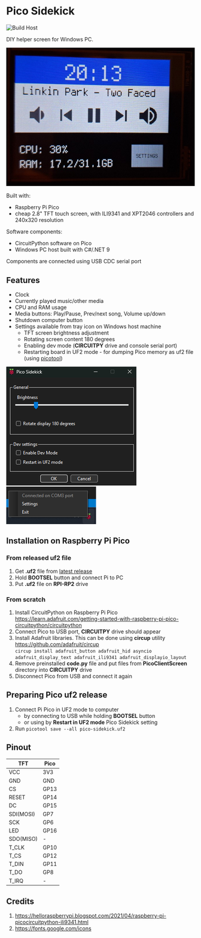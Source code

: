 # Pico Sidekick

![Build Host](https://github.com/kamszyc/PicoSidekick/actions/workflows/build-host-and-release.yml/badge.svg)

DIY helper screen for Windows PC.

![Sidekick photo](images/sidekick.jpg)

Built with:
- Raspberry Pi Pico
- cheap 2.8" TFT touch screen, with ILI9341 and XPT2046 controllers and 240x320 resolution

Software components:
- CircuitPython software on Pico
- Windows PC host built with C#/.NET 9

Components are connected using USB CDC serial port

## Features
- Clock
- Currently played music/other media
- CPU and RAM usage
- Media buttons: Play/Pause, Prev/next song, Volume up/down
- Shutdown computer button
- Settings available from tray icon on Windows host machine
    - TFT screen brightness adjustment
    - Rotating screen content 180 degrees
    - Enabling dev mode (**CIRCUITPY** drive and console serial port)
    - Restarting board in UF2 mode - for dumping Pico memory as uf2 file (using [picotool](https://github.com/raspberrypi/picotool))


![Settings](images/settings.png) \
![Context menu](images/context_menu.png)

## Installation on Raspberry Pi Pico

### From released uf2 file
1. Get **.uf2** file from [latest release](https://github.com/kamszyc/PicoSidekick/releases/latest)
2. Hold **BOOTSEL** button and connect Pi to PC
3. Put **.uf2** file on **RPI-RP2** drive

### From scratch
1. Install CircuitPython on Raspberry Pi Pico \
https://learn.adafruit.com/getting-started-with-raspberry-pi-pico-circuitpython/circuitpython
2. Connect Pico to USB port, **CIRCUITPY** drive should appear
3. Install Adafruit libraries. This can be done using **circup** utility \
https://github.com/adafruit/circup \
`circup install adafruit_button adafruit_hid asyncio adafruit_display_text adafruit_ili9341 adafruit_displayio_layout`
4. Remove preinstalled **code.py** file and put files from **PicoClientScreen** directory into **CIRCUITPY** drive
5. Disconnect Pico from USB and connect it again

## Preparing Pico uf2 release
1. Connect Pi Pico in UF2 mode to computer
    - by connecting to USB while holding **BOOTSEL** button
    - or using by **Restart in UF2 mode** Pico Sidekick setting
2. Run `picotool save --all pico-sidekick.uf2`

## Pinout

| **TFT**   | **Pico** |
|-----------|----------|
| VCC       | 3V3      |
| GND       | GND      |
| CS        | GP13     |
| RESET     | GP14     |
| DC        | GP15     |
| SDI(MOSI) | GP7      |
| SCK       | GP6      |
| LED       | GP16     |
| SDO(MISO) | -        |
| T_CLK     | GP10     |
| T_CS      | GP12     |
| T_DIN     | GP11     |
| T_DO      | GP8      |
| T_IRQ     | -        |

## Credits
1. https://helloraspberrypi.blogspot.com/2021/04/raspberry-pi-picocircuitpython-ili9341.html
2. https://fonts.google.com/icons
